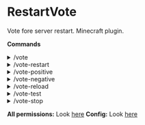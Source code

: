 # RestartVote
Vote fore server restart. Minecraft plugin.

**Commands**
<details>
    <summary>/vote </summary>
    A little info about plugin
    Permission: rvote
</details>
<details>
    <summary>/vote-restart </summary>
    Starts vote for server restart
    Permission: rvote.vote.restart
</details>
<details>
    <summary>/vote-positive </summary>
    Vote in favor of restart
    Aliases: /vote-pos
    Permission: rvote.vote.positive
</details>
<details>
    <summary>/vote-negative </summary>
    Vote against restart
    Aliases: /vote-neg
    Permission: rvote.vote.negative
</details>
<details>
    <summary>/vote-reload </summary>
    Reload plugin
    Permission: rvote.vote.reload
</details>
<details>
    <summary>/vote-test </summary>
    Start a fake vote
    Permission: rvote.test
</details>
<details>
    <summary>/vote-stop </summary>
    Stops current vote, available from console
    Permission: rvote.stop
</details>

**All permissions:** Look [here](restartvote/src/main/resources/plugin.yml)
**Config:** Look [here](restartvote/src/main/resources/config.yml)
